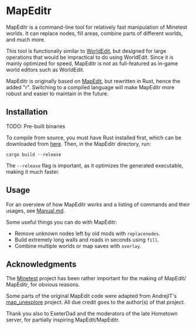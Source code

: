 # MapEditr

MapEditr is a command-line tool for relatively fast manipulation of Minetest
worlds. It can replace nodes, fill areas, combine parts of different worlds,
and much more.

This tool is functionally similar to [WorldEdit][1], but designed for large
operations that would be impractical to do using WorldEdit. Since it is mainly
optimized for speed, MapEditr is not as full-featured as in-game world editors
such as WorldEdit.

MapEditr is originally based on [MapEdit][2], but rewritten in Rust, hence the
added "r". Switching to a compiled language will make MapEditr more robust and
easier to maintain in the future.

[1]: https://github.com/Uberi/Minetest-WorldEdit
[2]: https://github.com/random-geek/MapEdit

## Installation

TODO: Pre-built binaries

To compile from source, you must have Rust installed first, which can be
downloaded from [here][3]. Then, in the MapEditr directory, run:

`cargo build --release`

The `--release` flag is important, as it optimizes the generated executable,
making it much faster.

[3]: https://www.rust-lang.org/tools/install

## Usage

For an overview of how MapEditr works and a listing of commands and their
usages, see [Manual.md](Manual.md).

Some useful things you can do with MapEditr:

- Remove unknown nodes left by old mods with `replacenodes`.
- Build extremely long walls and roads in seconds using `fill`.
- Combine multiple worlds or map saves with `overlay`.

## Acknowledgments

The [Minetest][4] project has been rather important for the making of MapEdit/
MapEditr, for obvious reasons.

Some parts of the original MapEdit code were adapted from AndrejIT's
[map_unexplore][5] project. All due credit goes to the author(s) of that
project.

Thank you also to ExeterDad and the moderators of the late Hometown server, for
partially inspiring MapEdit/MapEditr.

[4]: https://github.com/minetest/minetest
[5]: https://github.com/AndrejIT/map_unexplore

